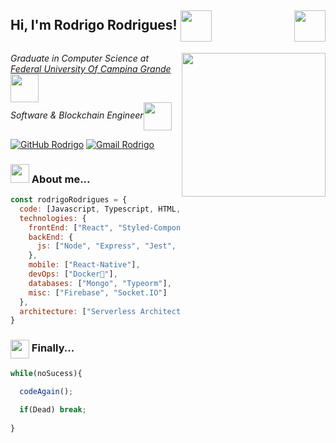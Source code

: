 <h2> Hi, I'm Rodrigo Rodrigues! <img src="https://media.giphy.com/media/UVG0BN8TOMKkPOJS6e/giphy.gif" width="50" align="center"><img align="right" src="https://media.giphy.com/media/Vf3ZKdillTMOOaOho0/giphy.gif" width="50"></h2>
<img align='right' src="https://media.giphy.com/media/ZVik7pBtu9dNS/giphy.gif" width="230">
  
<p><em>Graduate in Computer Science at <a href="https://portal.ufcg.edu.br/">Federal University Of Campina Grande</a><img src="https://media.giphy.com/media/4XXo8A7CIW1lZGgdhm/giphy.gif" width="45" align="center"></br>Software & Blockchain Engineer<img src="https://media.giphy.com/media/2YNPT2czM8qFg6nJqq/giphy.gif" width="45" align="center"> 
</em></p>

[![GitHub Rodrigo](https://img.shields.io/github/followers/ukn70?label=follow&style=social)](https://github.com/uKn70)
[![Gmail Rodrigo](https://img.shields.io/badge/-rodrigopedroza11@gmail.com-white?logo=Gmail&logoColor=cf0000&style=social&link=mailto:rodrigopedroza11@gmail.com)](mailto:rodrigopedroza11@gmail.com)


### <img src="https://media.giphy.com/media/cIn5fTcjnKhStIeAef/giphy.gif" width="30"> About me...  
  
```javascript
const rodrigoRodrigues = {
  code: [Javascript, Typescript, HTML, CSS, Python, Solidity, Rust, C#],
  technologies: {
    frontEnd: ["React", "Styled-Components"],
    backEnd: {
      js: ["Node", "Express", "Jest", "web3", "hardhat", "truffle"],
    },
    mobile: ["React-Native"],
    devOps: ["Docker🐳"],
    databases: ["Mongo", "Typeorm"],
    misc: ["Firebase", "Socket.IO"]
  },
  architecture: ["Serverless Architecture", "Progressive web applications", "Single page applications"],
}
```
### <img src="https://media.giphy.com/media/QssGEmpkyEOhBCb7e1/giphy.gif" width="30" align="center"> Finally...  
  
```javascript
while(noSucess){

  codeAgain();
  
  if(Dead) break;
  
}
```

